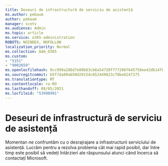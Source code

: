 ```yaml
---
title: Deseuri de infrastructură de serviciu de asistență
ms.author: pebaum
author: pebaum
manager: scotv
ms.audience: Admin
ms.topic: article
ms.service: o365-administration
ROBOTS: NOINDEX, NOFOLLOW
localization_priority: Normal
ms.collection: Adm_O365
ms.custom:
- "5151"
- "9002659"
ms.openlocfilehash: 9cc999a288d7e08b83cb8a54720ff77286f645758ee42db14f68057b0edc3e46
ms.sourcegitcommit: b5f7da89a650d2915dc652449623c78be6247175
ms.translationtype: MT
ms.contentlocale: ro-RO
ms.lasthandoff: 08/05/2021
ms.locfileid: "53998991"
---
```

# <a name="support-service-infrastructure-outage"></a>Deseuri de infrastructură de serviciu de asistență

Momentan ne confruntăm cu o desrajrajare a infrastructurii serviciului de asistență. Lucrăm pentru a rezolva problema cât mai rapid posibil, dar între timp este posibil să vedeți întârzieri ale răspunsului atunci când încerca să contactați Microsoft.
